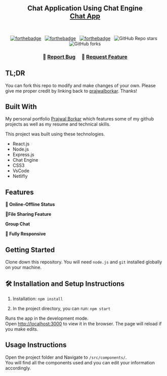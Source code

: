 <!-- # React Chat App
![Screenshot (22)](https://user-images.githubusercontent.com/48290911/162564151-dbdac679-43d4-4a32-9723-83ca1c899786.png)
# Getting Started with Create React App
 -->
<h2 align="center">
  Chat Application Using Chat Engine<br/>
  <a href="https://chat-applicati0n.netlify.app" target="_blank">Chat App</a>
</h2>
<!-- <div align="center">
  <img alt="Demo" src="https://chat-applicati0n.netlify.app/" />
</div> -->

<br/>

<center>

[![forthebadge](https://forthebadge.com/images/badges/built-with-love.svg)](https://forthebadge.com) &nbsp;
[![forthebadge](https://forthebadge.com/images/badges/made-with-javascript.svg)](https://forthebadge.com) &nbsp;
[![forthebadge](https://forthebadge.com/images/badges/open-source.svg)](https://forthebadge.com) &nbsp;
![GitHub Repo stars](https://img.shields.io/github/stars/prajwalborkar/chat-app?color=red&logo=github&style=for-the-badge) &nbsp;
![GitHub forks](https://img.shields.io/github/forks/prajwalborkar/chat-app?color=red&logo=github&style=for-the-badge)

</center>

<h3 align="center">
    🔹
    <a href="https://github.com/prajwalborkar/chat-app/issues">Report Bug</a> &nbsp; &nbsp;
    🔹
    <a href="https://github.com/prajwalborkar/chat-app/issues">Request Feature</a>
</h3>

## TL;DR

You can fork this repo to modify and make changes of your own. Please give me proper credit by linking back to [prajwalborkar](https://github.com/prajwalborkar/chat-app). Thanks!

## Built With

My personal portfolio <a href="http://soumya-jit.tech/" target="_blank">Prajwal Borkar</a> which features some of my github projects as well as my resume and technical skills.<br/>

This project was built using these technologies.

- React.js
- Node.js
- Express.js
- Chat Engine
- CSS3
- VsCode
- Netlifly

## Features

**📖 Online-Offline Status**

**🎨File Sharing Feature**

**Group Chat**

**📱 Fully Responsive**

## Getting Started

Clone down this repository. You will need `node.js` and `git` installed globally on your machine.

## 🛠 Installation and Setup Instructions

1. Installation: `npm install`

2. In the project directory, you can run: `npm start`

Runs the app in the development mode.\
Open [http://localhost:3000](http://localhost:3000) to view it in the browser.
The page will reload if you make edits.

## Usage Instructions

Open the project folder and Navigate to `/src/components/`. <br/>
You will find all the components used and you can edit your information accordingly.

